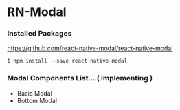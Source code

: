 # RN-Modal

### Installed Packages

https://github.com/react-native-modal/react-native-modal

```
$ npm install --save react-native-modal
```

### Modal Components List... ( Implementing )
- Basic Modal
- Bottom Modal
